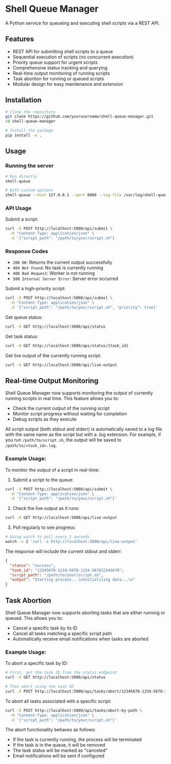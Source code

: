 # Shell Queue Manager

A Python service for queueing and executing shell scripts via a REST API.

## Features

- REST API for submitting shell scripts to a queue
- Sequential execution of scripts (no concurrent execution)
- Priority queue support for urgent scripts
- Comprehensive status tracking and querying
- Real-time output monitoring of running scripts
- Task abortion for running or queued scripts
- Modular design for easy maintenance and extension

## Installation

```bash
# Clone the repository
git clone https://github.com/yourusername/shell-queue-manager.git
cd shell-queue-manager

# Install the package
pip install -e .
```

## Usage

### Running the server

```bash
# Run directly
shell-queue

# With custom options
shell-queue --host 127.0.0.1 --port 8000 --log-file /var/log/shell-queue.log
```

### API Usage

Submit a script:
```bash
curl -X POST http://localhost:5000/api/submit \
  -H "Content-Type: application/json" \
  -d '{"script_path": "/path/to/your/script.sh"}
```

### Response Codes

- `200 OK`: Returns the current output successfully
- `404 Not Found`: No task is currently running
- `400 Bad Request`: Worker is not running
- `500 Internal Server Error`: Server error occurred


Submit a high-priority script:
```bash
curl -X POST http://localhost:5000/api/submit \
  -H "Content-Type: application/json" \
  -d '{"script_path": "/path/to/your/script.sh", "priority": true}'
```

Get queue status:
```bash
curl -X GET http://localhost:5000/api/status
```

Get task status:
```bash
curl -X GET http://localhost:5000/api/status/{task_id}
```

Get live output of the currently running script:
```bash
curl -X GET http://localhost:5000/api/live-output
```

## Real-time Output Monitoring

Shell Queue Manager now supports monitoring the output of currently running scripts in real time. This feature allows you to:

- Check the current output of the running script
- Monitor script progress without waiting for completion
- Debug scripts as they execute

All script output (both stdout and stderr) is automatically saved to a log file with the same name as the script but with a .log extension. For example, if you run `/path/to/script.sh`, the output will be saved to `/path/to/<task_id>.log`.

### Example Usage:

To monitor the output of a script in real-time:

1. Submit a script to the queue:
```bash
curl -X POST http://localhost:5000/api/submit \
  -H "Content-Type: application/json" \
  -d '{"script_path": "/path/to/your/script.sh"}'
```

2. Check the live output as it runs:
```bash
curl -X GET http://localhost:5000/api/live-output
```

3. Poll regularly to see progress:
```bash
# Using watch to poll every 2 seconds
watch -n 2 'curl -s http://localhost:5000/api/live-output'
```

The response will include the current stdout and stderr:
```json
{
  "status": "success",
  "task_id": "12345678-1234-5678-1234-567812345678",
  "script_path": "/path/to/your/script.sh",
  "output": "Starting process...\nInitializing data...\n"
}
```

## Task Abortion

Shell Queue Manager now supports aborting tasks that are either running or queued. This allows you to:

- Cancel a specific task by its ID
- Cancel all tasks matching a specific script path
- Automatically receive email notifications when tasks are aborted

### Example Usage:

To abort a specific task by ID:

```bash
# First, get the task ID from the status endpoint
curl -X GET http://localhost:5000/api/status

# Then abort using the task ID
curl -X POST http://localhost:5000/api/tasks/abort/12345678-1234-5678-1234-567812345678
```

To abort all tasks associated with a specific script:

```bash
curl -X POST http://localhost:5000/api/tasks/abort-by-path \
  -H "Content-Type: application/json" \
  -d '{"script_path": "/path/to/your/script.sh"}'
```

The abort functionality behaves as follows:

- If the task is currently running, the process will be terminated
- If the task is in the queue, it will be removed
- The task status will be marked as "canceled"
- Email notifications will be sent if configured